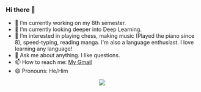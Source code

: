 ### Hi there 👋
- 🔭 I’m currently working on my 8th semester.
- 🌱 I’m currently looking deeper into Deep Learning.
- 👀 I’m interested in playing chess, making music (Played the piano since 8), speed-typing, reading manga. I'm also a language enthusiast. I love learning any language!
- 💬 Ask me about anything. I like questions.
- 📫 How to reach me: [My Gmail](mailto:honarvar45@gmail.com)
- 😄 Pronouns: He/Him
<p align="center">
  <a href="#" alt="Alireza Honarvar's github stats"><img src="https://github-readme-stats.vercel.app/api?username=aezexa" /></a>
</p>
